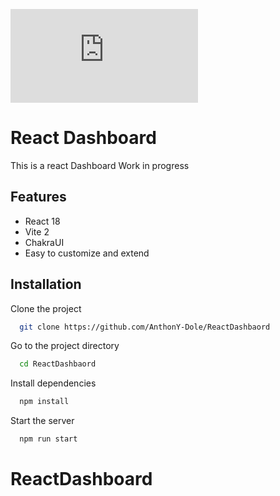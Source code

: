 ![Logo](https://www.zupimages.net/viewer.php?id=23/23/u0jy.png)

# React Dashboard

This is a react Dashboard
Work in progress

## Features

- React 18
- Vite 2
- ChakraUI
- Easy to customize and extend

## Installation

Clone the project

```bash
  git clone https://github.com/AnthonY-Dole/ReactDashbaord
```

Go to the project directory

```bash
  cd ReactDashbaord
```

Install dependencies

```bash
  npm install
```

Start the server

```bash
  npm run start
```
# ReactDashboard
